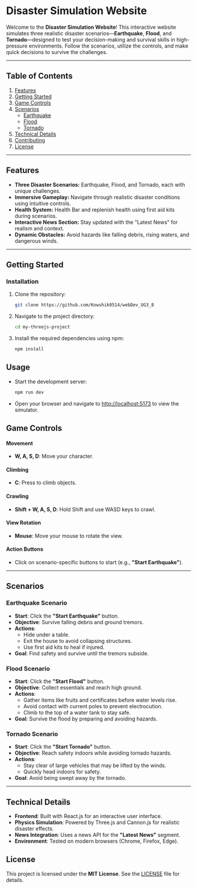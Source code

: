 # Disaster Simulation Website

Welcome to the **Disaster Simulation Website**! This interactive website simulates three realistic disaster scenarios—**Earthquake**, **Flood**, and **Tornado**—designed to test your decision-making and survival skills in high-pressure environments. Follow the scenarios, utilize the controls, and make quick decisions to survive the challenges.

---

## Table of Contents
1. [Features](#features)
2. [Getting Started](#getting-started)
3. [Game Controls](#game-controls)
4. [Scenarios](#scenarios)
   - [Earthquake](#earthquake-scenario)
   - [Flood](#flood-scenario)
   - [Tornado](#tornado-scenario)
5. [Technical Details](#technical-details)
6. [Contributing](#contributing)
7. [License](#license)

---

## Features
- **Three Disaster Scenarios:** Earthquake, Flood, and Tornado, each with unique challenges.
- **Immersive Gameplay:** Navigate through realistic disaster conditions using intuitive controls.
- **Health System:** Health Bar and replenish health using first aid kits during scenarios.
- **Interactive News Section:** Stay updated with the "Latest News" for realism and context.
- **Dynamic Obstacles:** Avoid hazards like falling debris, rising waters, and dangerous winds.

---

## Getting Started
### Installation
1. Clone the repository:
   ```bash
   git clone https://github.com/Kowshik0514/webDev_UG3_8
   ```
2. Navigate to the project directory:
   ```bash
   cd my-threejs-project
   ```
3. Install the required dependencies using npm:
   ```bash
   npm install
   ```

## Usage
- Start the development server:
  ```bash
  npm run dev
  ```
- Open your browser and navigate to [http://localhost:5173](http://localhost:3000) to view the simulator.

## Game Controls

#### Movement
- **W, A, S, D**: Move your character.

#### Climbing
- **C**: Press to climb objects.

#### Crawling
- **Shift + W, A, S, D**: Hold Shift and use WASD keys to crawl.

#### View Rotation
- **Mouse**: Move your mouse to rotate the view.

#### Action Buttons
- Click on scenario-specific buttons to start (e.g., **"Start Earthquake"**).

---

## Scenarios

### Earthquake Scenario
- **Start**: Click the **"Start Earthquake"** button.
- **Objective**: Survive falling debris and ground tremors.
- **Actions**:
  - Hide under a table.
  - Exit the house to avoid collapsing structures.
  - Use first aid kits to heal if injured.
- **Goal**: Find safety and survive until the tremors subside.

### Flood Scenario
- **Start**: Click the **"Start Flood"** button.
- **Objective**: Collect essentials and reach high ground.
- **Actions**:
  - Gather items like fruits and certificates before water levels rise.
  - Avoid contact with current poles to prevent electrocution.
  - Climb to the top of a water tank to stay safe.
- **Goal**: Survive the flood by preparing and avoiding hazards.

### Tornado Scenario
- **Start**: Click the **"Start Tornado"** button.
- **Objective**: Reach safety indoors while avoiding tornado hazards.
- **Actions**:
  - Stay clear of large vehicles that may be lifted by the winds.
  - Quickly head indoors for safety.
- **Goal**: Avoid being swept away by the tornado.

---

## Technical Details

- **Frontend**: Built with React.js for an interactive user interface.
- **Physics Simulation**: Powered by Three.js and Cannon.js for realistic disaster effects.
- **News Integration**: Uses a news API for the **"Latest News"** segment.
- **Environment**: Tested on modern browsers (Chrome, Firefox, Edge).

## License

This project is licensed under the **MIT License**. See the [LICENSE](./LICENSE) file for details.
